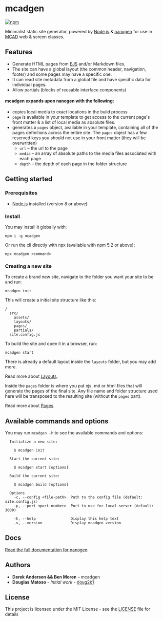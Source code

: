 # mcadgen

[![npm](https://img.shields.io/npm/v/mcadgen.svg)](https://www.npmjs.com/package/mcadgen)

Minimalist static site generator, powered by  [Node.js](https://nodejs.org/en/) & [nanogen](https://github.com/doug2k1/nanogen/) for use in [MCAD](http://mcad.edu) web & screen classes.

## Features
* Generate HTML pages from [EJS](http://ejs.co/) and/or Markdown files.
* The site can have a global layout (the common header, navigation, footer) and some pages may have a specific one.
* It can read site metadata from a global file and have specific data for individual pages.
* Allow partials (blocks of reusable interface components)

#### mcadgen expands upon nanogen with the following:
* copies local media to exact locations in the build process
* `page` is available in your template to get access to the current page's front matter & a list of local media as absolute files.
* generates a `pages` object, available in your template, containing all of the pages definitions across the entire site. The `pages` object has a few reserved keys you should not use in your front matter (they will be overwritten)
    * `url` – the url to the page
    * `media` – an array of absolute paths to the media files associated with each page
    * `depth` – the depth of each page in the folder structure

## Getting started

### Prerequisites

* [Node.js](https://nodejs.org/en/) installed (version 8 or above)

### Install

You may install it globally with:

```
npm i -g mcadgen
```

Or run the cli directly with npx (available with npm 5.2 or above):

```
npx mcadgen <command>
```

### Creating a new site

To create a brand new site, navigate to the folder you want your site to be and run:

```
mcadgen init
```

This will create a initial site structure like this:

```
/
  src/
    assets/
    layouts/
    pages/
    partials/
  site.config.js
```

To build the site and open it in a browser, run:

```
mcadgen start
```

There is already a default layout inside the `layouts` folder, but you may add more.

Read more about [Layouts](https://doug2k1.github.io/nanogen/docs/#layouts).

Inside the `pages` folder is where you put ejs, md or html files that will generate the pages of the final site. Any file name and folder structure used here will be transposed to the resulting site (without the `pages` part).

Read more about [Pages](https://doug2k1.github.io/nanogen/docs/#pages).

## Available commands and options

You may run `mcadgen -h` to see the available commands and options:

```
  Initialize a new site:

    $ mcadgen init

  Start the current site:

    $ mcadgen start [options]

  Build the current site:

    $ mcadgen build [options]

  Options
    -c, --config <file-path>  Path to the config file (default: site.config.js)
    -p, --port <port-number>  Port to use for local server (default: 3000)

    -h, --help                Display this help text
    -v, --version             Display mcadgen version
```

## Docs

[Read the full documentation for nanogen](https://doug2k1.github.io/nanogen)

## Authors
* **Derek Anderson && Ben Moren** – mcadgen
* **Douglas Matoso** - *Initial work* - [doug2k1](https://github.com/doug2k1)

## License
This project is licensed under the MIT License - see the [LICENSE](LICENSE) file for details
